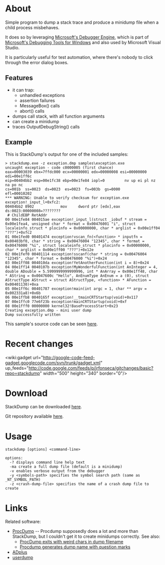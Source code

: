 

# About #

Simple program to dump a stack trace and produce a minidump file when a child process misbehaves.

It does so by leveraging [Microsoft's Debugger Engine](http://msdn.microsoft.com/en-us/library/cc265851.aspx), which is part of [Microsoft's Debugging Tools for Windows](http://www.microsoft.com/whdc/devtools/debugging/default.mspx) and also used by Microsoft Visual Studio.

It is particularly useful for test automation, where there's nobody to click through the error dialog boxes.

## Features ##

  * it can trap:
    * unhandled exceptions
    * assertion failures
    * MessageBox() calls
    * abort() calls
  * dumps call stack, with all function arguments
  * can create a minidump
  * traces OutputDebugString() calls

## Example ##

This is StackDump's output for one of the included samples:
```
> stackdump.exe -z exception.dmp samples\exception.exe
uncaught exception - code c0000005 (first chance)
eax=00003039 ebx=7ffdc000 ecx=00000001 edx=00000008 esi=00000000 edi=00e1ff6c
eip=00404bb2 esp=00e1fc38 ebp=00e1fe84 iopl=0         nv up ei pl nz na po nc
cs=001b  ss=0023  ds=0023  es=0023  fs=003b  gs=0000             efl=00010202
*** WARNING: Unable to verify checksum for exception.exe
exception!_input_l+0xfc2:
00404bb2 8902            mov     dword ptr [edx],eax  ds:0023:00000008=????????
 # ChildEBP RetAddr  
00 00e1fe84 004015ae exception!_input_l(struct _iobuf * stream = 0x00e1fea4, unsigned char * format = 0x00476001 "i", struct localeinfo_struct * plocinfo = 0x00000000, char * arglist = 0x00e1ff04 "???")+0xfc2
01 00e1fed0 00401474 exception!vscan_fn(<function> * inputfn = 0x00403bf0, char * string = 0x00476004 "12345", char * format = 0x00476000 "%i", struct localeinfo_struct * plocinfo = 0x00000000, char * arglist = 0x00e1ff00 "???")+0x12e
02 00e1fef0 00401114 exception!sscanf(char * string = 0x00476004 "12345", char * format = 0x00476000 "%i")+0x24
03 00e1ff08 004010da exception!YetAnotherFunction(int i = 8)+0x24
04 00e1ff14 0040107b exception!MyWonderfulFunction(int AnInteger = 4, double ADouble = 5.5999999999999996, int * AnArray = 0x00e1ff48, char * AString = 0x0047600c "Hello", AnEnumType AnEnum = a (0), struct AStructType AStruct = struct AStructType, <function> * AFunction = 0x00401130)+0xa
05 00e1ff6c 00401787 exception!main(int argc = 1, char ** argv = 0x002331a8)+0x6b
06 00e1ffb8 0040165f exception!__tmainCRTStartup(void)+0x117
07 00e1ffc0 77e6f23b exception!mainCRTStartup(void)+0xf
08 00e1fff0 00000000 kernel32!BaseProcessStart+0x23
Creating exception.dmp - mini user dump
Dump successfully written
```

This sample's source code can be seen [here](http://code.google.com/p/jrfonseca/source/browse/samples/exception.c?repo=stackdump).

# Recent changes #

<wiki:gadget url="http://google-code-feed-gadget.googlecode.com/svn/trunk/gadget.xml" up\_feeds="http://code.google.com/feeds/p/jrfonseca/gitchanges/basic?repo=stackdump" width="500" height="340" border="0"/>

# Download #

StackDump can be downloaded [here](http://code.google.com/p/jrfonseca/downloads/list?q=stackdump).

Git repository available [here](http://code.google.com/p/jrfonseca/source/checkout?repo=stackdump).

# Usage #

```
stackdump [options] <command-line>

options:
  -? displays command line help text
  -ma create a full dump file (default is a minidump)
  -v enables verbose output from the debugger
  -y <symbols-path> specifies the symbol search path (same as _NT_SYMBOL_PATH)
  -z <crash-dump-file> specifies the name of a crash dump file to create
```

# Links #

Related software:
  * [ProcDump](http://technet.microsoft.com/en-us/sysinternals/dd996900.aspx) -- Procdump supposedly does a lot and more than StackDump, but I couldn't get it to create minidumps correctly. See also:
    * [ProcDump exits with weird chars in dump filename](http://forum.sysinternals.com/forum_posts.asp?TID=20409)
    * [Procdump generates dump name with question marks](http://forum.sysinternals.com/forum_posts.asp?TID=20630)
  * [ADplus](http://msdn.microsoft.com/en-us/library/cc265629.aspx)
  * [userdump](http://support.microsoft.com/kb/241215)